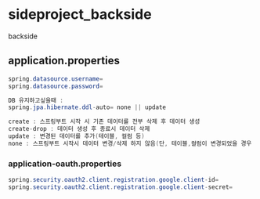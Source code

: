 # sideproject_backside

backside

## application.properties

```java
spring.datasource.username=
spring.datasource.password=

DB 유지하고싶을때 :
spring.jpa.hibernate.ddl-auto= none || update

create : 스프링부트 시작 시 기존 데이터를 전부 삭제 후 데이터 생성
create-drop : 데이터 생성 후 종료시 데이터 삭제
update : 변경된 데이터를 추가(테이블, 컬럼 등)
none : 스프링부트 시작시 데이터 변경/삭제 하지 않음(단, 테이블,컬럼이 변경되었을 경우 실행 안될 수 있음.)

```

### **application-oauth.properties**

```java
spring.security.oauth2.client.registration.google.client-id=
spring.security.oauth2.client.registration.google.client-secret=
```
